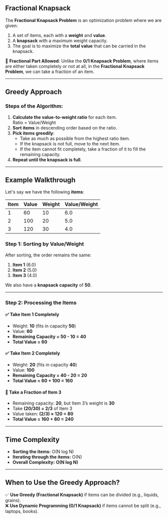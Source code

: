 ## **Fractional Knapsack**  
The **Fractional Knapsack Problem** is an optimization problem where we are given:  
1. A set of items, each with a **weight** and **value**.  
2. A **knapsack** with a maximum weight capacity.  
3. The goal is to maximize the **total value** that can be carried in the knapsack.  

🔹 **Fractional Part Allowed**: Unlike the **0/1 Knapsack Problem**, where items are either taken completely or not at all, in the **Fractional Knapsack Problem**, we can take a fraction of an item.

---

## **Greedy Approach**
### **Steps of the Algorithm**:
1. **Calculate the value-to-weight ratio** for each item.  
    Ratio = Value/Weight
2. **Sort items** in descending order based on the ratio.  
3. **Pick items greedily**:
   - Take as much as possible from the highest ratio item.
   - If the knapsack is not full, move to the next item.
   - If the item cannot fit completely, take a fraction of it to fill the remaining capacity.
4. **Repeat until the knapsack is full**.

---

## **Example Walkthrough**
Let's say we have the following **items**:

| Item | Value | Weight | Value/Weight |
|------|-------|--------|--------------|
| 1    | 60    | 10     | 6.0          |
| 2    | 100   | 20     | 5.0          |
| 3    | 120   | 30     | 4.0          |

### **Step 1: Sorting by Value/Weight**
After sorting, the order remains the same:
1. **Item 1** (6.0)
2. **Item 2** (5.0)
3. **Item 3** (4.0)

We also have a **knapsack capacity** of **50**.

---

### **Step 2: Processing the Items**
#### ✅ **Take Item 1 Completely**  
- Weight: **10** (fits in capacity **50**)  
- Value: **60**  
- **Remaining Capacity = 50 - 10 = 40**  
- **Total Value = 60**  

#### ✅ **Take Item 2 Completely**  
- Weight: **20** (fits in capacity **40**)  
- Value: **100**  
- **Remaining Capacity = 40 - 20 = 20**  
- **Total Value = 60 + 100 = 160**  

#### 🔴 **Take a Fraction of Item 3**  
- Remaining capacity: **20**, but Item 3’s weight is **30**  
- Take **(20/30) = 2/3** of Item 3  
- Value taken: **(2/3) × 120 = 80**  
- **Total Value = 160 + 80 = 240**  

---

## **Time Complexity**
- **Sorting the items:** O(N log N)
- **Iterating through the items:** O(N) 
- **Overall Complexity:** **O(N log N)**

---

## **When to Use the Greedy Approach?**
✅ **Use Greedy (Fractional Knapsack)** if items can be divided (e.g., liquids, grains).  
❌ **Use Dynamic Programming (0/1 Knapsack)** if items cannot be split (e.g., laptops, books).  
